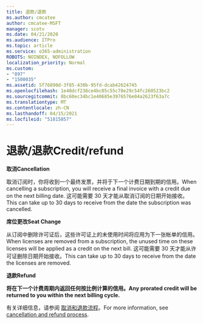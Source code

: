 ```yaml
---
title: 退款/退款
ms.author: cmcatee
author: cmcatee-MSFT
manager: scotv
ms.date: 04/21/2020
ms.audience: ITPro
ms.topic: article
ms.service: o365-administration
ROBOTS: NOINDEX, NOFOLLOW
localization_priority: Normal
ms.custom:
- "897"
- "1500035"
ms.assetid: 5f76890d-3f85-430b-95fd-dcab42624745
ms.openlocfilehash: 1e40dcf238ce4bc05c55c78e29c54fc260523bc2
ms.sourcegitcommit: 8bc60ec34bc1e40685e3976576e04a2623f63a7c
ms.translationtype: MT
ms.contentlocale: zh-CN
ms.lasthandoff: 04/15/2021
ms.locfileid: "51815857"
---
```

# <a name="creditrefund"></a><span data-ttu-id="4b5c0-102">退款/退款</span><span class="sxs-lookup"><span data-stu-id="4b5c0-102">Credit/refund</span></span>

<span data-ttu-id="4b5c0-103">**取消**</span><span class="sxs-lookup"><span data-stu-id="4b5c0-103">**Cancellation**</span></span>
  
<span data-ttu-id="4b5c0-104">取消订阅时，你将收到一个最终发票，并将于下一个计费日期到期的信用。</span><span class="sxs-lookup"><span data-stu-id="4b5c0-104">When cancelling a subscription, you will receive a final invoice with a credit due on the next billing date.</span></span> <span data-ttu-id="4b5c0-105">这可能需要 30 天才能从取消订阅的日期开始接收。</span><span class="sxs-lookup"><span data-stu-id="4b5c0-105">This can take up to 30 days to receive from the date the subscription was cancelled.</span></span>
  
<span data-ttu-id="4b5c0-106">**席位更改**</span><span class="sxs-lookup"><span data-stu-id="4b5c0-106">**Seat Change**</span></span>
  
<span data-ttu-id="4b5c0-107">从订阅中删除许可证后，这些许可证上的未使用时间将应用为下一张帐单的信用。</span><span class="sxs-lookup"><span data-stu-id="4b5c0-107">When licenses are removed from a subscription, the unused time on these licenses will be applied as a credit on the next bill.</span></span> <span data-ttu-id="4b5c0-108">这可能需要 30 天才能从许可证删除日期开始接收。</span><span class="sxs-lookup"><span data-stu-id="4b5c0-108">This can take up to 30 days to receive from the date the licenses are removed.</span></span>

<span data-ttu-id="4b5c0-109">**退款**</span><span class="sxs-lookup"><span data-stu-id="4b5c0-109">**Refund**</span></span>

<span data-ttu-id="4b5c0-110">**将在下一个计费周期内返回任何按比例计算的信用。**</span><span class="sxs-lookup"><span data-stu-id="4b5c0-110">**Any prorated credit will be returned to you within the next billing cycle.**</span></span>

<span data-ttu-id="4b5c0-111">有关详细信息，请参阅 [取消和退款流程](https://docs.microsoft.com/microsoft-365/commerce/subscriptions/cancel-your-subscription?view=o365-worldwide)。</span><span class="sxs-lookup"><span data-stu-id="4b5c0-111">For more information, see [cancellation and refund process](https://docs.microsoft.com/microsoft-365/commerce/subscriptions/cancel-your-subscription?view=o365-worldwide).</span></span> 
